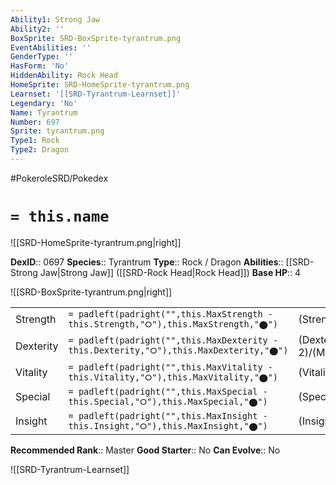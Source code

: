 ```yaml
---
Ability1: Strong Jaw
Ability2: ''
BoxSprite: SRD-BoxSprite-tyrantrum.png
EventAbilities: ''
GenderType: ''
HasForm: 'No'
HiddenAbility: Rock Head
HomeSprite: SRD-HomeSprite-tyrantrum.png
Learnset: '[[SRD-Tyrantrum-Learnset]]'
Legendary: 'No'
Name: Tyrantrum
Number: 697
Sprite: tyrantrum.png
Type1: Rock
Type2: Dragon
---
```


#PokeroleSRD/Pokedex

# `= this.name`

![[SRD-HomeSprite-tyrantrum.png|right]]

**DexID**:: 0697
**Species**:: Tyrantrum
**Type**:: Rock / Dragon
**Abilities**:: [[SRD-Strong Jaw|Strong Jaw]] ([[SRD-Rock Head|Rock Head]])
**Base HP**:: 4

![[SRD-BoxSprite-tyrantrum.png|right]]

|           |                                                                                        |                                          |
| --------- | -------------------------------------------------------------------------------------- | ---------------------------------------- |
| Strength  | `= padleft(padright("",this.MaxStrength - this.Strength,"⭘"),this.MaxStrength,"⬤")`    | (Strength::3)/(MaxStrength::7)   |
| Dexterity | `= padleft(padright("",this.MaxDexterity - this.Dexterity,"⭘"),this.MaxDexterity,"⬤")` | (Dexterity:: 2)/(MaxDexterity::5) |
| Vitality  | `= padleft(padright("",this.MaxVitality - this.Vitality,"⭘"),this.MaxVitality,"⬤")`    | (Vitality::3)/(MaxVitality::7)   |
| Special   | `= padleft(padright("",this.MaxSpecial - this.Special,"⭘"),this.MaxSpecial,"⬤")`       | (Special::2)/(MaxSpecial::4)     |
| Insight   | `= padleft(padright("",this.MaxInsight - this.Insight,"⭘"),this.MaxInsight,"⬤")`       | (Insight::2)/(MaxInsight::4)     |

**Recommended Rank**:: Master
**Good Starter**:: No
**Can Evolve**:: No

![[SRD-Tyrantrum-Learnset]]